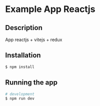 # Example App Reactjs

## Description
App reactjs + vitejs + redux


## Installation

```bash
$ npm install
```

## Running the app

```bash
# development
$ npm run dev



